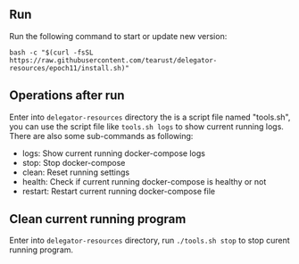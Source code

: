 ## Run

Run the following command to start or update new version:
```
bash -c "$(curl -fsSL https://raw.githubusercontent.com/tearust/delegator-resources/epoch11/install.sh)"
```

## Operations after run

Enter into `delegator-resources` directory the is a script file named "tools.sh", you can use the script file like `tools.sh logs` to show current running logs. There are also some sub-commands as following:

- logs: Show current running docker-compose logs
- stop: Stop docker-compose
- clean: Reset running settings
- health: Check if current running docker-compose is healthy or not
- restart: Restart current running docker-compose file

## Clean current running program

Enter into `delegator-resources` directory, run `./tools.sh stop` to stop curent running program.